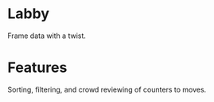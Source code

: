 # Labby
Frame data with a twist.
# Features
Sorting, filtering, and crowd reviewing of counters to moves.
